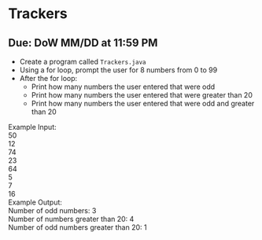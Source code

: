 # Trackers

## Due: DoW MM/DD at 11:59 PM

- Create a program called `Trackers.java`
- Using a for loop, prompt the user for 8 numbers from 0 to 99
- After the for loop:
  - Print how many numbers the user entered that were odd
  - Print how many numbers the user entered that were greater than 20
  - Print how many numbers the user entered that were odd and greater than 20

Example Input:\
50\
12\
74\
23\
64\
5\
7\
16\
Example Output:\
Number of odd numbers: 3\
Number of numbers greater than 20: 4\
Number of odd numbers greater than 20: 1
